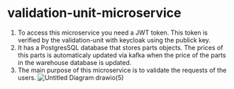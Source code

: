 # validation-unit-microservice

1. To access this microservice you need a JWT token. This token is verified by the validation-unit with keycloak using the publick key.
2. It has a PostgresSQL database that stores parts objects. The prices of this parts is automaticaly updated via kafka when the price 
   of the parts in the warehouse database is updated.
3. The main purpose of this microservice is to validate the requests of the users. 
![Untitled Diagram drawio(5)](https://user-images.githubusercontent.com/58910040/168304977-76a2a111-8454-4c76-b42a-8ac460eabc07.png)
